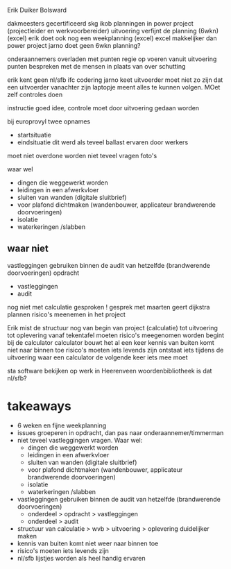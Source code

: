 Erik Duiker Bolsward

dakmeesters gecertificeerd skg ikob
planningen in power project (projectleider en werkvoorbereider)
uitvoering verfijnt de planning (6wkn) (excel)
erik doet ook nog een weekplanning (excel)
excel makkelijker dan power project
jarno doet geen 6wkn planning?

onderaannemers overladen met punten
regie op voeren vanuit uitvoering
punten bespreken met de mensen in plaats van over schutting

erik kent geen nl/sfb ifc codering
jarno keet uitvoerder
moet niet zo zijn dat een uitvoerder vanachter zijn laptopje meent alles te kunnen volgen. MOet zelf controles doen

instructie goed idee, controle moet door uitvoering gedaan worden

bij europrovyl twee opnames
- startsituatie
- eindsituatie
dit werd als teveel ballast ervaren door werkers

moet niet overdone worden
niet teveel vragen foto's 

waar wel
- dingen die weggewerkt worden
- leidingen in een afwerkvloer
- sluiten van wanden (digitale sluitbrief) 
- voor plafond dichtmaken (wandenbouwer, applicateur brandwerende doorvoeringen)
- isolatie
- waterkeringen /slabben

waar niet
- 

vastleggingen gebruiken binnen de audit van hetzelfde (brandwerende doorvoeringen)
opdracht
- vastleggingen
- audit

nog niet met calculatie gesproken
! gesprek met maarten geert dijkstra plannen
risico's meenemen in het project

Erik mist de structuur nog
van begin van project (calculatie) tot uitvoering tot oplevering
vanaf tekentafel moeten risico's meegenomen worden
begint bij de calculator
calculator bouwt het al een keer
kennis van buiten komt niet naar binnen toe
risico's moeten iets levends zijn
ontstaat iets tijdens de uitvoering waar een calculator de volgende keer iets mee moet

sta software bekijken op werk in Heerenveen
woordenbibliotheek
is dat nl/sfb?


# takeaways
- 6 weken en fijne weekplanning
- issues groeperen in opdracht, dan pas naar onderaannemer/timmerman
- niet teveel vastleggingen vragen. Waar wel:
  - dingen die weggewerkt worden
  - leidingen in een afwerkvloer
  - sluiten van wanden (digitale sluitbrief) 
  - voor plafond dichtmaken (wandenbouwer, applicateur brandwerende doorvoeringen)
  - isolatie
  - waterkeringen /slabben
- vastleggingen gebruiken binnen de audit van hetzelfde (brandwerende doorvoeringen)
  - onderdeel > opdracht > vastleggingen
  - onderdeel > audit
- structuur van calculatie > wvb > uitvoering > oplevering duidelijker maken
- kennis van buiten komt niet weer naar binnen toe
- risico's moeten iets levends zijn
- nl/sfb lijstjes worden als heel handig ervaren
